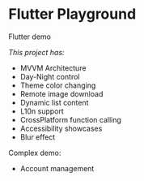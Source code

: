 # Flutter Playground

Flutter demo

*This project has:*
- MVVM Architecture
- Day-Night control
- Theme color changing
- Remote image download
- Dynamic list content
- L10n support
- CrossPlatform function calling
- Accessibility showcases
- Blur effect

Complex demo:
- Account management
